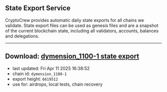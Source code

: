 ## State Export Service
CryptoCrew provides automatic daily state exports for all chains we validate. State export files can be used as genesis files and are a snapshot of the current blockchain state, including all validators, accounts, balances and delegations.

---
**Download: [dymension_1100-1 state export](https://dl-eu2.ccvalidators.com/SERVICE/dymension/dymension_1100-1_export_6619512.json)**
---

- last updated: Fri Apr 11 2025 16:38:52
- chain id: `dymension_1100-1`
- export height: `6619512`
- use for: airdrops, local tests, chain recovery
